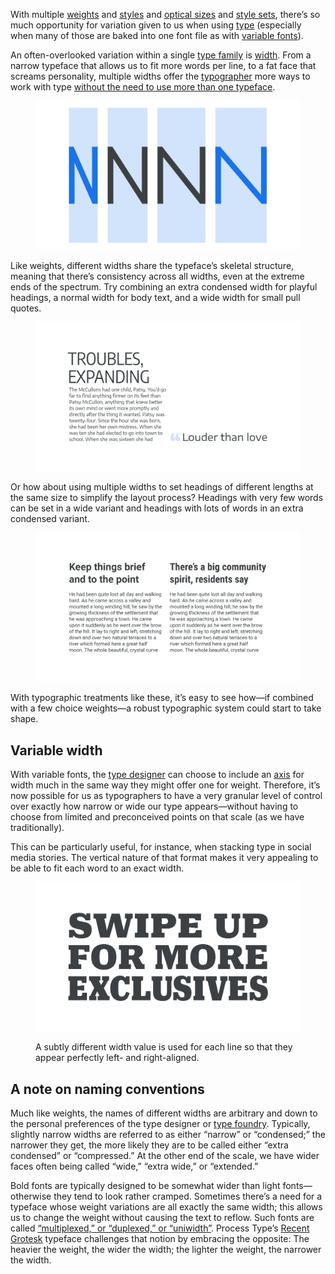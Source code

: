 
With multiple [weights](/glossary/weight) and [styles](/glossary/style) and [optical sizes](/glossary/optical_sizes) and [style sets](/glossary/stylistic_sets), there’s so much opportunity for variation given to us when using [type](/glossary/type) (especially when many of those are baked into one font file as with [variable fonts](/glossary/variable_fonts)).

An often-overlooked variation within a single [type family](/glossary/family_or_type_family_or_font_family) is [width](/glossary/width). From a narrow typeface that allows us to fit more words per line, to a fat face that screams personality, multiple widths offer the [typographer](/glossary/typographer) more ways to work with type [without the need to use more than one typeface](/lesson/pairing_typefaces).

<figure>

![The “N” character rendered in four different widths, with a faint background shape drawing attention to the width of the entire glyph.](images/2.4.1.svg)

</figure>

Like weights, different widths share the typeface’s skeletal structure, meaning that there’s consistency across all widths, even at the extreme ends of the spectrum. Try combining an extra condensed width for playful headings, a normal width for body text, and a wide width for small pull quotes.

<figure>

![Three different widths of the same typeface used for three different elements.](images/2.4.2.svg)

</figure>

Or how about using multiple widths to set headings of different lengths at the same size to simplify the layout process? Headings with very few words can be set in a wide variant and headings with lots of words in an extra condensed variant.

<figure>

![On the left, a bold heading followed by a paragraph of body text; on the right, the same, but with a narrower width used for the heading to accommodate the longer text.](images/2.4.3.svg)

</figure>

With typographic treatments like these, it’s easy to see how—if combined with a few choice weights—a robust typographic system could start to take shape.

[//]: # (above, link to “typographic system” when article is live.)

## Variable width

With variable fonts, the [type designer](/glossary/type_designer) can choose to include an [axis](/glossary/axis_in_variable_fonts) for width much in the same way they might offer one for weight. Therefore, it’s now possible for us as typographers to have a very granular level of control over exactly how narrow or wide our type appears—without having to choose from limited and preconceived points on that scale (as we have traditionally).

This can be particularly useful, for instance, when stacking type in social media stories. The vertical nature of that format makes it very appealing to be able to fit each word to an exact width.

<figure>

![The sentence “swipe up for more exclusives” split over three lines of types. A subtly different width value is used for each line so that they appear perfectly left- and right-aligned.](images/2.4.4.svg)

<figcaption>
A subtly different width value is used for each line so that they appear perfectly left- and right-aligned.
</figcaption>

</figure>

## A note on naming conventions

Much like weights, the names of different widths are arbitrary and down to the personal preferences of the type designer or [type foundry](/glossary/type_foundry). Typically, slightly narrow widths are referred to as either “narrow” or “condensed;” the narrower they get, the more likely they are to be called either “extra condensed” or “compressed.” At the other end of the scale, we have wider faces often being called “wide,” “extra wide,” or “extended.”

Bold fonts are typically designed to be somewhat wider than light fonts—otherwise they tend to look rather cramped. Sometimes there’s a need for a typeface whose weight variations are all exactly the same width; this allows us to change the weight without causing the text to reflow. Such fonts are called [“multiplexed,” or “duplexed,” or “uniwidth”](/glossary/multiplexed_duplexed_uniwidth). Process Type’s [Recent Grotesk](https://processtypefoundry.com/fonts/recent-grotesk/try-it) typeface challenges that notion by embracing the opposite: The heavier the weight, the wider the width; the lighter the weight, the narrower the width.
